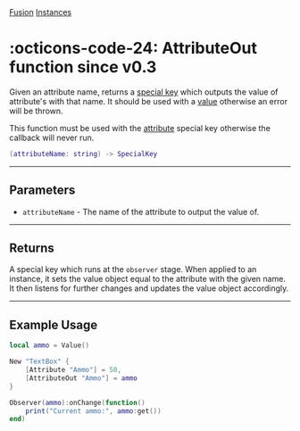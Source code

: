 <nav class="fusiondoc-api-breadcrumbs">
	<a href="../..">Fusion</a>
	<a href="..">Instances</a>
</nav>

<h1 class="fusiondoc-api-header" markdown>
	<span class="fusiondoc-api-icon" markdown>:octicons-code-24:</span>
	<span class="fusiondoc-api-name">AttributeOut</span>
	<span class="fusiondoc-api-pills">
		<span class="fusiondoc-api-pill-type">function</span>
		<span class="fusiondoc-api-pill-since">since v0.3</span>
	</span>
</h1>

Given an attribute name, returns a [special key](./specialkey.md) which outputs the value of
attribute's with that name. It should be used with a [value](../state/value.md) otherwise an error
will be thrown.

This function must be used with the [attribute](./attribute.md) special key otherwise the callback will never run.

```Lua
(attributeName: string) -> SpecialKey
```

-----

## Parameters

- `attributeName` - The name of the attribute to output the value of.

-----

## Returns

A special key which runs at the `observer` stage. When applied to an instance,
it sets the value object equal to the attribute with the given name. It then
listens for further changes and updates the value object accordingly.

-----

## Example Usage

```Lua
local ammo = Value()

New "TextBox" {
	[Attribute "Ammo"] = 50,
    [AttributeOut "Ammo"] = ammo
}

Observer(ammo):onChange(function()
    print("Current ammo:", ammo:get())
end)
```